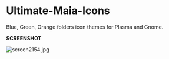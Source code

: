 # Ultimate-Maia-Icons
Blue, Green, Orange folders icon themes for Plasma and Gnome.

<b>SCREENSHOT</b>

<img src="https://cdn.scrot.moe/images/2018/05/04/screen2154.jpg" alt="screen2154.jpg" border="0" />
